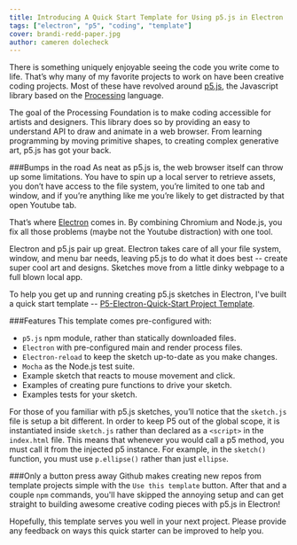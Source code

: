 ```yaml
---
title: Introducing A Quick Start Template for Using p5.js in Electron
tags: ["electron", "p5", "coding", "template"]
cover: brandi-redd-paper.jpg
author: cameren dolecheck
---
```


<re-img
    src="brandi-redd-paper.jpg"
    title="Photo by Brandi Redd on Unsplash"
    href="https://unsplash.com/photos/aJTiW00qqtI"
    >
</re-img>

There is something uniquely enjoyable seeing the code you write come to life. That’s why many of my favorite projects to work on have been creative coding projects. Most of these have revolved around [p5.js](https://p5js.org), the Javascript library based on the [Processing](https://processing.org) language. 

The goal of the Processing Foundation is to make coding accessible for artists and designers. This library does so by providing an easy to understand API to draw and animate in a web browser. From learning programming by moving primitive shapes, to creating complex generative art, p5.js has got your back. 

###Bumps in the road
As neat as p5.js is, the web browser itself can throw up some limitations. You have to spin up a local server to retrieve assets, you don’t have access to the file system, you’re limited to one tab and window, and if you’re anything like me you’re likely to get distracted by that open Youtube tab. 

That’s where [Electron](https://electronjs.org) comes in. By combining Chromium and Node.js, you fix all those problems (maybe not the Youtube distraction) with one tool. 

Electron and p5.js pair up great. Electron takes care of all your file system, window, and menu bar needs, leaving p5.js to do what it does best -- create super cool art and designs. Sketches move from a little dinky webpage to a full blown local app. 

To help you get up and running creating p5.js sketches in Electron, I've built a quick start template -- [P5-Electron-Quick-Start Project Template](https://github.com/camerenisonfire/p5-electron-quick-start). 

###Features
This template comes pre-configured with:
* `p5.js` npm module, rather than statically downloaded files. 
* `Electron` with pre-configured main and render process files.
* `Electron-reload` to keep the sketch up-to-date as you make changes.
* `Mocha` as the Node.js test suite.
* Example sketch that reacts to mouse movement and click.
* Examples of creating pure functions to drive your sketch.
* Examples tests for your sketch.
 
For those of you familiar with p5.js sketches, you’ll notice that the `sketch.js` file is setup a bit different. In order to keep P5 out of the global scope, it is instantiated inside `sketch.js` rather than declared as a `<script>` in the `index.html` file. This means that whenever you would call a p5 method, you must call it from the injected p5 instance. For example, in the `sketch()` function, you must use `p.ellipse()` rather than just `ellipse`.

###Only a button press away
Github makes creating new repos from template projects simple with the `Use this template` button. After that and a couple `npm` commands, you'll have skipped the annoying setup and can get straight to building awesome creative coding pieces with p5.js in Electron!

Hopefully, this template serves you well in your next project. Please provide any feedback on ways this quick starter can be improved to help you.